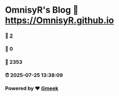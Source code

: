 # OmnisyR's Blog :link: https://OmnisyR.github.io 
### :page_facing_up: [2](https://OmnisyR.github.io/tag.html) 
### :speech_balloon: 0 
### :hibiscus: 2353 
### :alarm_clock: 2025-07-25 13:38:09 
### Powered by :heart: [Gmeek](https://github.com/Meekdai/Gmeek)
